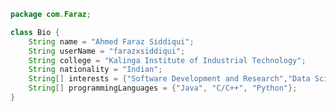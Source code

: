 ```java
package com.Faraz;

class Bio {
    String name = "Ahmed Faraz Siddiqui";
    String userName = "farazxsiddiqui";
    String college = "Kalinga Institute of Industrial Technology";
    String nationality = "Indian";
    String[] interests = {"Software Development and Research","Data Science", "Open Source"};
    String[] programmingLanguages = {"Java", "C/C++", "Python"};
}
```


<!---
farazxsiddiqui/farazxsiddiqui is a ✨ special ✨ repository because its `README.md` (this file) appears on your GitHub profile.
You can click the Preview link to take a look at your changes.
--->



